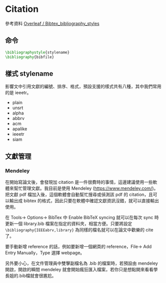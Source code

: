 # Citation

參考資料 [Overleaf / Bibtex\_bibliography\_styles][1]

[1]: https://www.overleaf.com/learn/latex/Bibtex_bibliography_styles

## 命令

```latex
\bibliographystyle{stylename}
\bibliography{bibfile}
```

## 樣式 stylename

影響文中引用文獻的編號、排序、格式，預設支援的樣式共有八種，其中我們常用的是 ieeetr。

- plain
- unsrt
- alpha
- abbrv
- acm
- apalike
- ieeetr
- siam

## 文獻管理
### Mendeley
在開始寫論文後，會發現加 citation 是一件很費時的事情，這邊建議使用一些軟體來幫忙管理文獻。我目前是使用 Mendeley (https://www.mendeley.com/)。把文獻 pdf 檔加入後，這個軟體會自動幫忙搜尋或偵測該 pdf 的 citation，且可以輸出成 bibtex 的格式，因此只要在軟體中確認文獻資訊沒錯，就可以直接輸出使用。

在 Tools-> Options-> BibTex 中 Enable BibTeX syncing 就可以在每次 sync 時更新一個 library.bib 檔案在指定的資料夾，相當方便。只要將設定 `\bibliography{IEEEabrv,library}` 為同樣的檔名就可以在論文中歡樂的 cite 了。

要手動新增 reference 的話，例如要新增一個網頁的 reference，File-> Add Entry Manually，Type 選擇 webpage。

另外要小心，在文件管理員中雙擊副檔名為 .bib 的檔案時，若預設由 mendeley 開啟，開啟的瞬間 mendeley 就會開始瘋狂匯入檔案，若你只是想點開來看看學長姐的.bib檔就會很尷尬。
